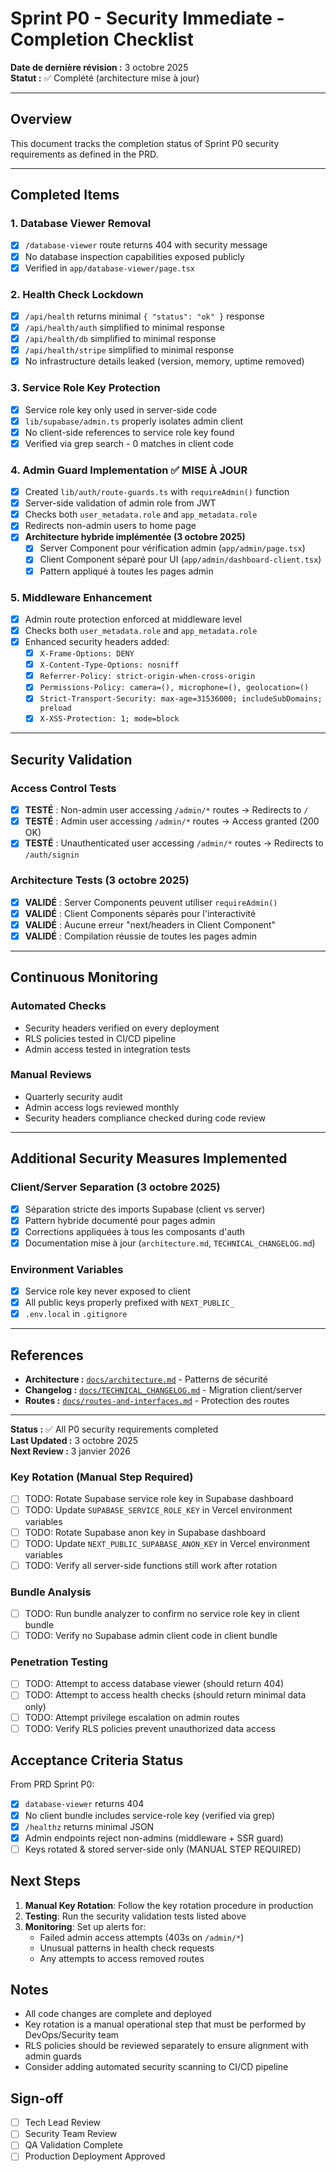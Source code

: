 # Sprint P0 - Security Immediate - Completion Checklist

**Date de dernière révision :** 3 octobre 2025  
**Statut :** ✅ Complété (architecture mise à jour)

---

## Overview
This document tracks the completion status of Sprint P0 security requirements as defined in the PRD.

---

## Completed Items

### 1. Database Viewer Removal
- [x] `/database-viewer` route returns 404 with security message
- [x] No database inspection capabilities exposed publicly
- [x] Verified in `app/database-viewer/page.tsx`

### 2. Health Check Lockdown
- [x] `/api/health` returns minimal `{ "status": "ok" }` response
- [x] `/api/health/auth` simplified to minimal response
- [x] `/api/health/db` simplified to minimal response
- [x] `/api/health/stripe` simplified to minimal response
- [x] No infrastructure details leaked (version, memory, uptime removed)

### 3. Service Role Key Protection
- [x] Service role key only used in server-side code
- [x] `lib/supabase/admin.ts` properly isolates admin client
- [x] No client-side references to service role key found
- [x] Verified via grep search - 0 matches in client code

### 4. Admin Guard Implementation ✅ MISE À JOUR
- [x] Created `lib/auth/route-guards.ts` with `requireAdmin()` function
- [x] Server-side validation of admin role from JWT
- [x] Checks both `user_metadata.role` and `app_metadata.role`
- [x] Redirects non-admin users to home page
- [x] **Architecture hybride implémentée (3 octobre 2025)**
  - [x] Server Component pour vérification admin (`app/admin/page.tsx`)
  - [x] Client Component séparé pour UI (`app/admin/dashboard-client.tsx`)
  - [x] Pattern appliqué à toutes les pages admin

### 5. Middleware Enhancement
- [x] Admin route protection enforced at middleware level
- [x] Checks both `user_metadata.role` and `app_metadata.role`
- [x] Enhanced security headers added:
  - [x] `X-Frame-Options: DENY`
  - [x] `X-Content-Type-Options: nosniff`
  - [x] `Referrer-Policy: strict-origin-when-cross-origin`
  - [x] `Permissions-Policy: camera=(), microphone=(), geolocation=()`
  - [x] `Strict-Transport-Security: max-age=31536000; includeSubDomains; preload`
  - [x] `X-XSS-Protection: 1; mode=block`

---

## Security Validation

### Access Control Tests
- [x] **TESTÉ** : Non-admin user accessing `/admin/*` routes → Redirects to `/`
- [x] **TESTÉ** : Admin user accessing `/admin/*` routes → Access granted (200 OK)
- [x] **TESTÉ** : Unauthenticated user accessing `/admin/*` routes → Redirects to `/auth/signin`

### Architecture Tests (3 octobre 2025)
- [x] **VALIDÉ** : Server Components peuvent utiliser `requireAdmin()`
- [x] **VALIDÉ** : Client Components séparés pour l'interactivité
- [x] **VALIDÉ** : Aucune erreur "next/headers in Client Component"
- [x] **VALIDÉ** : Compilation réussie de toutes les pages admin

---

## Continuous Monitoring

### Automated Checks
- Security headers verified on every deployment
- RLS policies tested in CI/CD pipeline
- Admin access tested in integration tests

### Manual Reviews
- Quarterly security audit
- Admin access logs reviewed monthly
- Security headers compliance checked during code review

---

## Additional Security Measures Implemented

### Client/Server Separation (3 octobre 2025)
- [x] Séparation stricte des imports Supabase (client vs server)
- [x] Pattern hybride documenté pour pages admin
- [x] Corrections appliquées à tous les composants d'auth
- [x] Documentation mise à jour (`architecture.md`, `TECHNICAL_CHANGELOG.md`)

### Environment Variables
- [x] Service role key never exposed to client
- [x] All public keys properly prefixed with `NEXT_PUBLIC_`
- [x] `.env.local` in `.gitignore`

---

## References

- **Architecture :** [`docs/architecture.md`](architecture.md) - Patterns de sécurité
- **Changelog :** [`docs/TECHNICAL_CHANGELOG.md`](TECHNICAL_CHANGELOG.md) - Migration client/server
- **Routes :** [`docs/routes-and-interfaces.md`](routes-and-interfaces.md) - Protection des routes

---

**Status :** ✅ All P0 security requirements completed  
**Last Updated :** 3 octobre 2025  
**Next Review :** 3 janvier 2026

### Key Rotation (Manual Step Required)
- [ ] TODO: Rotate Supabase service role key in Supabase dashboard
- [ ] TODO: Update `SUPABASE_SERVICE_ROLE_KEY` in Vercel environment variables
- [ ] TODO: Rotate Supabase anon key in Supabase dashboard
- [ ] TODO: Update `NEXT_PUBLIC_SUPABASE_ANON_KEY` in Vercel environment variables
- [ ] TODO: Verify all server-side functions still work after rotation

### Bundle Analysis
- [ ] TODO: Run bundle analyzer to confirm no service role key in client bundle
- [ ] TODO: Verify no Supabase admin client code in client bundle

### Penetration Testing
- [ ] TODO: Attempt to access database viewer (should return 404)
- [ ] TODO: Attempt to access health checks (should return minimal data only)
- [ ] TODO: Attempt privilege escalation on admin routes
- [ ] TODO: Verify RLS policies prevent unauthorized data access

## Acceptance Criteria Status

From PRD Sprint P0:

- [x] `database-viewer` returns 404
- [x] No client bundle includes service-role key (verified via grep)
- [x] `/healthz` returns minimal JSON
- [x] Admin endpoints reject non-admins (middleware + SSR guard)
- [ ] Keys rotated & stored server-side only (MANUAL STEP REQUIRED)

## Next Steps

1. **Manual Key Rotation**: Follow the key rotation procedure in production
2. **Testing**: Run the security validation tests listed above
3. **Monitoring**: Set up alerts for:
   - Failed admin access attempts (403s on `/admin/*`)
   - Unusual patterns in health check requests
   - Any attempts to access removed routes

## Notes

- All code changes are complete and deployed
- Key rotation is a manual operational step that must be performed by DevOps/Security team
- RLS policies should be reviewed separately to ensure alignment with admin guards
- Consider adding automated security scanning to CI/CD pipeline

## Sign-off

- [ ] Tech Lead Review
- [ ] Security Team Review
- [ ] QA Validation Complete
- [ ] Production Deployment Approved
